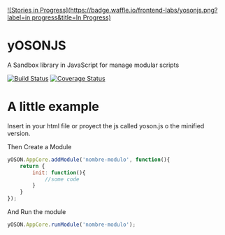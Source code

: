 [![Stories in Progress](https://badge.waffle.io/frontend-labs/yosonjs.png?label=in progress&title=In Progress)](https://waffle.io/frontend-labs/yosonjs)

yOSONJS
=======

A Sandbox library in JavaScript for manage modular scripts

[![Build Status](https://secure.travis-ci.org/frontend-labs/yosonjs.png)](https://travis-ci.org/frontend-labs/yosonjs)
[![Coverage Status](https://img.shields.io/coveralls/andru255/yosonjs.svg)](https://coveralls.io/r/andru255/yosonjs?branch=master)

A little example
================
Insert in your html file or proyect the js called yoson.js o the minified version.

Then Create a Module
```javascript
yOSON.AppCore.addModule('nombre-modulo', function(){
    return {
        init: function(){
            //some code
        }
    }
});
```
And Run the module
```javascript
yOSON.AppCore.runModule('nombre-modulo');
```
